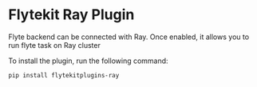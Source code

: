 # Flytekit Ray Plugin

Flyte backend can be connected with Ray. Once enabled, it allows you to run flyte task on Ray cluster

To install the plugin, run the following command:

```bash
pip install flytekitplugins-ray
```
